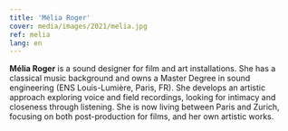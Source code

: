 ```yaml
---
title: 'Mélia Roger'
cover: media/images/2021/melia.jpg
ref: melia
lang: en
---
```


**Mélia Roger** is a sound designer for film and art installations. She has a classical music background and owns a Master Degree in sound engineering (ENS Louis-Lumière, Paris, FR). She develops an artistic approach exploring voice and field recordings, looking for intimacy and closeness through listening. She is now living between Paris and Zurich, focusing on both post-production for films, and her own artistic works.
<br>